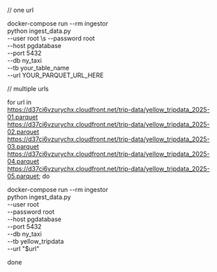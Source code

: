 // one url

docker-compose run --rm ingestor \
  python ingest_data.py \
    --user root \s
    --password root \
    --host pgdatabase \
    --port 5432 \
    --db ny_taxi \
    --tb your_table_name \
    --url YOUR_PARQUET_URL_HERE

// multiple urls

for url in \
  https://d37ci6vzurychx.cloudfront.net/trip-data/yellow_tripdata_2025-01.parquet \
  https://d37ci6vzurychx.cloudfront.net/trip-data/yellow_tripdata_2025-02.parquet \
  https://d37ci6vzurychx.cloudfront.net/trip-data/yellow_tripdata_2025-03.parquet \
  https://d37ci6vzurychx.cloudfront.net/trip-data/yellow_tripdata_2025-04.parquet \
  https://d37ci6vzurychx.cloudfront.net/trip-data/yellow_tripdata_2025-05.parquet; do

  docker-compose run --rm ingestor \
    python ingest_data.py \
      --user root \
      --password root \
      --host pgdatabase \
      --port 5432 \
      --db ny_taxi \
      --tb yellow_tripdata \
      --url "$url"

done